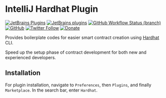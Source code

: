 # IntelliJ Hardhat Plugin

[![JetBrains Plugins](https://img.shields.io/jetbrains/plugin/v/18551-hardhat)](https://plugins.jetbrains.com/plugin/18551-hardhat)
[![JetBrains plugins](https://img.shields.io/jetbrains/plugin/d/18551-hardhat)](https://plugins.jetbrains.com/plugin/18551-hardhat/versions)
[![GitHub Workflow Status (branch)](https://img.shields.io/github/actions/workflow/status/KartanHQ/intellij-hardhat/build.yml?branch=master)](https://github.com/KartanHQ/intellij-hardhat/actions/workflows/build.yml)
[![GitHub](https://img.shields.io/github/license/KartanHQ/intellij-hardhat)](https://github.com/KartanHQ/intellij-hardhat/blob/master/LICENSE)
[![Twitter Follow](https://img.shields.io/badge/follow-%40nekofar-1DA1F2?logo=twitter&style=flat)](https://twitter.com/nekofar)
[![Donate](https://img.shields.io/badge/donate-nekofar.crypto-a2b9bc?logo=ko-fi&logoColor=white)](https://ud.me/nekofar.crypto)


<!-- Plugin description -->
Provides boilerplate codes for easier smart contract creation using [Hardhat](https://hardhat.org) CLI.

Speed up the setup phase of contract development for both new and experienced developers.
<!-- Plugin description end -->

## Installation

For plugin installation, navigate to `Preferences`, then `Plugins`, and finally `Marketplace`. In the search bar, enter `Hardhat`.

